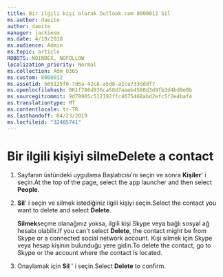 ```yaml
---
title: Bir ilgili kişi olarak Outlook.com 8000012 Sil
ms.author: daeite
author: daeite
manager: jackiesm
ms.date: 4/19/2018
ms.audience: Admin
ms.topic: article
ROBOTS: NOINDEX, NOFOLLOW
localization_priority: Normal
ms.collection: Adm_O365
ms.custom: 8000012
ms.assetid: b65125f0-7d6a-42c8-a5d8-a1ce733dddf7
ms.openlocfilehash: 061f786d936ca58d7aaeb4588d3d9fb3d4bd0e0b
ms.sourcegitcommit: 9d78905c512192ffc4675468abd2efc5f2e4baf4
ms.translationtype: MT
ms.contentlocale: tr-TR
ms.lasthandoff: 04/23/2019
ms.locfileid: "32405741"
---
```

# <a name="delete-a-contact"></a><span data-ttu-id="0772e-102">Bir ilgili kişiyi silme</span><span class="sxs-lookup"><span data-stu-id="0772e-102">Delete a contact</span></span>

1. <span data-ttu-id="0772e-103">Sayfanın üstündeki uygulama Başlatıcısı'nı seçin ve sonra **Kişiler**' i seçin.</span><span class="sxs-lookup"><span data-stu-id="0772e-103">At the top of the page, select the app launcher  and then select **People**.</span></span> 
    
2. <span data-ttu-id="0772e-104">**Sil**' i seçin ve silmek istediğiniz ilgili kişiyi seçin.</span><span class="sxs-lookup"><span data-stu-id="0772e-104">Select the contact you want to delete and select **Delete**.</span></span>
    
    <span data-ttu-id="0772e-105">**Silmek**seçme olanağınız yoksa, ilgili kişi Skype veya bağlı sosyal ağ hesabı olabilir.</span><span class="sxs-lookup"><span data-stu-id="0772e-105">If you can't select **Delete**, the contact might be from Skype or a connected social network account.</span></span> <span data-ttu-id="0772e-106">Kişi silmek için Skype veya hesap kişinin bulunduğu yere gidin.</span><span class="sxs-lookup"><span data-stu-id="0772e-106">To delete the contact, go to Skype or the account where the contact is located.</span></span>
    
3. <span data-ttu-id="0772e-107">Onaylamak için **Sil** ' i seçin.</span><span class="sxs-lookup"><span data-stu-id="0772e-107">Select **Delete** to confirm.</span></span> 
    

